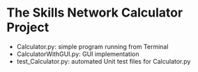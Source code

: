 # The Skills Network Calculator Project
  - Calculator.py: simple program running from Terminal
  - CalculatorWithGUI.py: GUI implementation
  - test_Calculator.py: automated Unit test files for Calculator.py
